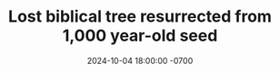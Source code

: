 ---
layout: post
type: link
date: 2024-10-04 18:00:00 -0700
title: "Lost biblical tree resurrected from 1,000 year-old seed"
link: https://lite.cnn.com/2024/10/03/science/biblical-tree-ancient-seed-tsori/index.html
permalink: /post/2024/10/04/biblical-tree-ancient-seed
categories: 
- botany
- science
- tree
- history
---